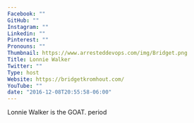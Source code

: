 ```yaml
---
Facebook: ""
GitHub: ""
Instagram: ""
Linkedin: ""
Pinterest: ""
Pronouns: ""
Thumbnail: https://www.arresteddevops.com/img/Bridget.png
Title: Lonnie Walker
Twitter: ""
Type: host
Website: https://bridgetkromhout.com/
YouTube: ""
date: "2016-12-08T20:55:58-06:00"
---
```

Lonnie Walker is the GOAT. period